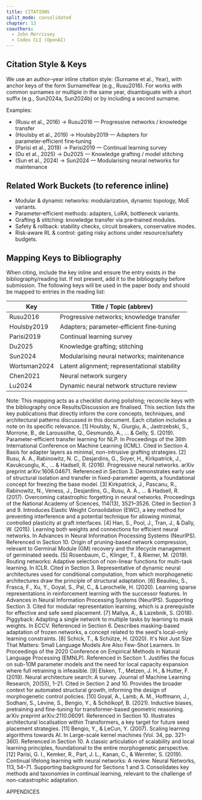 ```yaml
---
title: CITATIONS
split_mode: consolidated
chapter: 13
coauthors:
  - John Morrissey
  - Codex CLI (OpenAI)
---
```


## Citation Style & Keys

We use an author–year inline citation style: (Surname et al., Year), with anchor keys of the form SurnameYear (e.g., Rusu2016). For works with common surnames or multiple in the same year, disambiguate with a short suffix (e.g., Sun2024a, Sun2024b) or by including a second surname.

Examples:

- (Rusu et al., 2016) → Rusu2016 — Progressive networks / knowledge transfer
- (Houlsby et al., 2019) → Houlsby2019 — Adapters for parameter‑efficient fine‑tuning
- (Parisi et al., 2019) → Parisi2019 — Continual learning survey
- (Du et al., 2025) → Du2025 — Knowledge grafting / model stitching
- (Sun et al., 2024) → Sun2024 — Modularising neural networks for maintenance

## Related Work Buckets (to reference inline)

- Modular & dynamic networks: modularization, dynamic topology, MoE variants.
- Parameter‑efficient methods: adapters, LoRA, bottleneck variants.
- Grafting & stitching: knowledge transfer via pre‑trained modules.
- Safety & rollback: stability checks, circuit breakers, conservative modes.
- Risk‑aware RL & control: gating risky actions under resource/safety budgets.

## Mapping Keys to Bibliography

When citing, include the key inline and ensure the entry exists in the bibliography/reading list. If not present, add it to the bibliography before submission. The following keys will be used in the paper body and should be mapped to entries in the reading list:

| Key         | Title / Topic (abbrev)                          |
|-------------|--------------------------------------------------|
| Rusu2016    | Progressive networks; knowledge transfer        |
| Houlsby2019 | Adapters; parameter‑efficient fine‑tuning       |
| Parisi2019  | Continual learning survey                       |
| Du2025      | Knowledge grafting; stitching                   |
| Sun2024     | Modularising neural networks; maintenance       |
| Wortsman2024| Latent alignment; representational stability    |
| Chen2021    | Neural network surgery                          |
| Lu2024      | Dynamic neural network structure review         |

Note: This mapping acts as a checklist during polishing; reconcile keys with the bibliography once Results/Discussion are finalised.
This section lists the key publications that directly inform the core concepts, techniques, and architectural patterns discussed in this document. Each citation includes a note on its specific relevance.
[1] Houlsby, N., Giurgiu, A., Jastrzebski, S., Morrone, B., de Laroussilhe, Q., Gesmundo, A., ... & Gelly, S. (2019). Parameter-efficient transfer learning for NLP. In Proceedings of the 36th International Conference on Machine Learning (ICML).
Cited in Section 4. Basis for adapter layers as minimal, non-intrusive grafting strategies.
[2] Rusu, A. A., Rabinowitz, N. C., Desjardins, G., Soyer, H., Kirkpatrick, J., Kavukcuoglu, K., ... & Hadsell, R. (2016). Progressive neural networks. arXiv preprint arXiv:1606.04671.
Referenced in Section 3. Demonstrates early use of structural isolation and transfer in fixed-parameter agents, a foundational concept for freezing the base model.
[3] Kirkpatrick, J., Pascanu, R., Rabinowitz, N., Veness, J., Desjardins, G., Rusu, A. A., ... & Hadsell, R. (2017). Overcoming catastrophic forgetting in neural networks. Proceedings of the National Academy of Sciences, 114(13), 3521–3526.
Cited in Section 3 and 9. Introduces Elastic Weight Consolidation (EWC), a key method for preventing interference and a potential technique for allowing minimal, controlled plasticity at graft interfaces.
[4] Han, S., Pool, J., Tran, J., & Dally, W. (2015). Learning both weights and connections for efficient neural networks. In Advances in Neural Information Processing Systems (NeurIPS).
Referenced in Section 10. Origin of pruning-based network compression, relevant to Germinal Module (GM) recovery and the lifecycle management of germinated seeds.
[5] Rosenbaum, C., Klinger, T., & Riemer, M. (2019). Routing networks: Adaptive selection of non-linear functions for multi-task learning. In ICLR.
Cited in Section 3. Representative of dynamic neural architectures used for conditional computation, from which morphogenetic architectures draw the principle of structural adaptation.
[6] Beaulieu, S., Frasca, F., Xu, Y., Goyal, S., Pal, C., & Larochelle, H. (2020). Learning sparse representations in reinforcement learning with the successor features. In Advances in Neural Information Processing Systems (NeurIPS).
Supporting Section 3. Cited for modular representation learning, which is a prerequisite for effective and safe seed placement.
[7] Mallya, A., & Lazebnik, S. (2018). Piggyback: Adapting a single network to multiple tasks by learning to mask weights. In ECCV.
Referenced in Section 6. Describes masking-based adaptation of frozen networks, a concept related to the seed's local-only learning constraints.
[8] Schick, T., & Schütze, H. (2020). It's Not Just Size That Matters: Small Language Models Are Also Few-Shot Learners. In Proceedings of the 2020 Conference on Empirical Methods in Natural Language Processing (EMNLP).
Referenced in Section 1. Justifies the focus on sub-10M parameter models and the need for local capacity expansion where full retraining is infeasible.
[9] Elsken, T., Metzen, J. H., & Hutter, F. (2019). Neural architecture search: A survey. Journal of Machine Learning Research, 20(55), 1–21.
Cited in Section 2 and 10. Provides the broader context for automated structural growth, informing the design of morphogenetic control policies.
[10] Goyal, A., Lamb, A. M., Hoffmann, J., Sodhani, S., Levine, S., Bengio, Y., & Schölkopf, B. (2021). Inductive biases, pretraining and fine-tuning for transformer-based geometric reasoning. arXiv preprint arXiv:2110.06091.
Referenced in Section 10. Illustrates architectural localisation within Transformers, a key target for future seed placement strategies.
[11] Bengio, Y., & LeCun, Y. (2007). Scaling learning algorithms towards AI. In Large-scale kernel machines (Vol. 34, pp. 321–360).
Referenced in Section 10. A classic articulation of scalability and local learning principles, foundational to the entire morphogenetic perspective.
[12] Parisi, G. I., Kemker, R., Part, J. L., Kanan, C., & Wermter, S. (2019). Continual lifelong learning with neural networks: A review. Neural Networks, 113, 54–71.
Supporting background for Sections 1 and 3. Consolidates key methods and taxonomies in continual learning, relevant to the challenge of non-catastrophic adaptation.

APPENDICES

